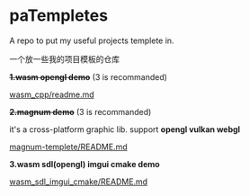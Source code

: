 # paTempletes
A repo to put my useful projects templete in.

一个放一些我的项目模板的仓库

~~**1.wasm opengl demo**~~ (3 is recommanded)

[wasm_cpp/readme.md](wasm_cpp/readme.md)

**~~2.magnum demo~~** (3 is recommanded)

it's a cross-platform graphic lib. support **opengl vulkan webgl**

[magnum-templete/README.md](magnum-templete/README.md)

**3.wasm sdl(opengl) imgui cmake demo**

[wasm_sdl_imgui_cmake/README.md](wasm_sdl_imgui_cmake/README.md)



